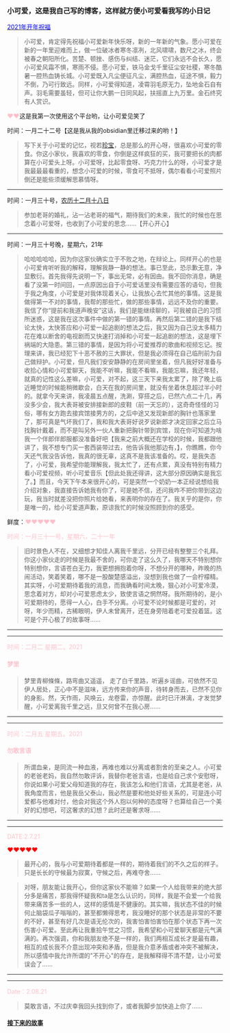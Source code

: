 ### 小可爱，这是我自己写的博客，这样就方便小可爱看我写的小日记


<u><font color='blue'>2021年开年祝福</font></u>

>小可爱，肯定得先祝福小可爱新年快乐呀，新的一年新的气象。愿小可爱在新的一年里迎难而上，做一位破冰者寒冬凛冽，北风啸啸，数尺之冰，终会被春之朝阳所化。苦楚、顿挫、感伤与纠结、迷茫，它们永远不会长久，愿小可爱风霜不惧，寒雨不侵。愿小可爱，铁马金戈千里征尘安社稷，寒冬酷暑一腔热血铸长城。小可爱既入凡尘便征凡尘，满腔热血，征途不惧，毅力不倒，乃可行致远。同样，小可爱得知道，凌霄羽毛原无力，坠地金石自有声。羽毛需要虽轻，但可让你大鹏一日同风起，扶摇直上九万里。金石终究有人赏识。




<p><font color="pink">&hearts;&hearts;</font>这是我第一次使用这个平台哟，让小可爱见笑了</p>


时间：一月二十二号【这是我从我的obsidian里迁移过来的哟！】
>写下关于小可爱的记忆，视若[珍宝](./珍宝阁楼.md)，总是那么的开心呀，很喜欢小可爱的零食。你这小家伙，我喜欢的零食，你倒是这样疯狂的买，我可要把长的肉都算在小可爱头上呀。小可爱呀，比起零食呀、巧克力什么的呀，小可爱才是我最最最看重的，想念小可爱的时候，零食可不抵呀，偶尔看看小可爱照片倒还是能些须缓解思慕情呀。


----


时间：一月三十号，[农历十二月十八日](珍宝阁楼.md)

>参加老哥的婚礼，沾一沾老哥的福气，期待我们的未来，我忙的时候也在思念着小可爱呀，也收到了小可爱的思念……【开心开心】




----

时间：一月三十号晚，星期六，21年

>哈哈哈哈哈，因为你这家伙确实立于不败之地，在辩论上。同样开心的也是小可爱肯听听我的解释，理解我静一静的想法。事已至此，恐示歉无意，净显敷衍。首先我得先说明一下，事出无常，必有因由。我不回你消息，确是看了没第一时间回，一点原因出自于小可爱话里没有需要应答的语句，但我于我之角度，小可爱是对我体现着关心，让我放心去忙其他的事情。这是我做得第一不对的事情，我帮的那些忙，做的那些事情，远远不及你的重要。我信了你“提前和我道声晚安”这话，我们是能继续聊的，可我被自己的习惯所迷惑，这是我在这次事件中做的第一错的事情。再然后第二错的是我下结论太快，太快答应和小可爱一起追剧的想法之后，我又因为自己没太多精力花在难以断舍的电视剧而又快速打消掉和小可爱一起追剧的想法，这是埋下祸端的大隐患。第三错的事情，是因为将小可爱推荐的歌曲和视频忘记。按理来讲，我已经犯下十恶不赦的三大罪状，但是我必须得在自己临刑前为自己做辩护。小可爱，但凡我们安安静静的在房间里坐着，但凡我好好准备与收拾心情和小可爱聊天，我能不听嘛，我能不看嘛，我能忘嘛，我还年轻，就真的记性这么差嘛，小可爱，对不起，这三天下来我太累了，除了晚上临近睡觉的时候能稍微歇会，白天在我的房间里，就没有坐着休息超过半小时的。就拿今天来讲，我凌晨五点醒，洗涮，穿搭之后，已然六点二十几，再没多少会，我大表哥被安排接新郎的皮鞋（前一天忘的），这奇奇怪怪的习俗，哪有女方跑去接宾馆接男方的，之后中途又发现新郎的胸针也落家里了，那可真是气坏我们了，我和我大表哥好说歹说新郎才决定回家之后立马找胸针戴着，而不是叫另外一伙人重新把胸针带到宾馆，现在你可知道为啥我一个伴郎伴郎服都没准备好吧【我来之前大概还在学校的时候，我都跟他讲了，我不想专门买一套西装带过去，他告诉我他那边有，】，你瞧瞧，你今天还气我没告诉他，我真的很无辜，这真不是我该准备的。哎，是我失态了，小可爱，我希望你能理解我，我太忙了，还有点累，真没有特别有精力看小可爱视频，听小可爱音乐【但此处我还得讲，这大部分原因确实是我忘了。】而且，今天下午本来很开心的，可是突然一个奶奶一本正经说想给我介绍对象，我直接告诉她我有你了，可是她不信，还问我咋不把你带到这边玩，我当时就差没把你照片给她看，来表明你的存在了。我关乎的是你，你是唯一的，给小可爱道声歉，原谅我忙的时候没照顾到你的感受。



鲜度：<font color="pink">&hearts;&hearts;&hearts;&hearts;&hearts;<font>




时间：一月三十一号，星期六，二十一年


>旧时景色人不在，又细想才知佳人离我千里远，分开已经有整整三个礼拜。你这小家伙走的时候是我最不舍的，可你走了这么久了，我哪天不特别想你特别想你，言语苍白无力，我更想拥抱着你呀，不想分开的哪种，昨晚的热闹活动，笑着笑着，哪不是一股酸楚感溢出，没想到我也做了一会柠檬精。其实呀，小可爱期待着我的消息，而我确看时间太晚，狠心对小可爱冷漠，思念着对方，却对小可爱思虑太少，致使言语之惘然呀。我所期待的，是小可爱期待的，愿得一人心，白手不分离。小可爱不论时候都是可爱的，对呀，年少而精，古稀眼明，伊人未曾离开，还在身旁陪着老可爱投着篮。这可是个开心极了的故事呀……


----


----
时间：二月二 星期二。2021


#### 梦里


>梦里青柳條條，路弯曲又遥遥，
走了白千里路，听遍乡谣曲，可依然不见伊人居处，正心中不是滋味，远方传来你的声音，待转身而去，已然不见你的身影。然，天作雨，风唤云，龙卷雷，亦惊醒。此时已汗淋漓，才发觉梦醒，小可爱离我千里之远，旦又何曾不在我心房……


----

----
时间：二月五 星期五。2021


#### 勿敢言语


>所谓血亲，是同流一种血液，再难也难以分离或者割舍的至亲之人。小可爱的老爸老妈，我自然勿敢评诉，我替你老爸言语，也是给自己求个安慰呀，你说如果小可爱父母知道我的存在，我该怎么和他们言语，尤其是老爸，从我角度而言，他是我岳父泰山，我必然是要和他处好些关系的，可是连小可爱都与他难对付，他会对我这个外人抱以何种的态度呀？也算给自己一个美好的幻想吧，可这奢求的幻想？此时还是奢求呀……




----

----

DATE:2.7.21


<font color="red">&hearts;&hearts;&hearts;&hearts;&hearts;</font>



>最开心的，我与小可爱期待着都是一样的，期待着我们的不久之后的样子。只是长长的守候最为寂寞，守候之后，再难夺舍……



>对呀，朋友能让我开心，但你这家伙不能嘛？如果一个人给我带来的绝大部分多是痛苦，那我得怀疑我和ta是怎么认识的，同样，我是不会爱一个给我带来痛苦多一些的人，这样的感情是不健康的。其实嘛，我状态不佳的时候何止脑袋瓜子嗡嗡的，甚至都懒得思考，我没睡好的那个状态是非常的不要的不好，甚至有好几次是语无伦次的，我害怕害怕害怕在那个状态下再一次伤害小可爱。至此再让我重拾午觉之习惯，我希望和小可爱聊天都是元气满满的。再次强调，你和我朋友绝不是一样的，我们两相互成长才是最有趣，相互的成长我不介意出现冲突和矛盾，但是我介意矛盾或者冲突不被解决，所以感情中我允许所谓的"不开心"的存在，是我解释得不清不楚，让小可爱误会了……



----

----

Date：2.08.21


>莫敢言语，不过庆幸我回头找到你了，或者我脚步加快追上你了……



#### [接下来的故事](./yiyi.md)
